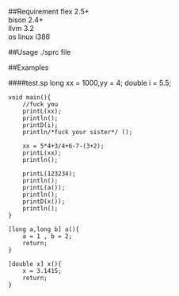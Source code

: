 ##Requirement
flex 2.5+  
bison 2.4+  
llvm 3.2  
os linux i386

##Usage
    ./sprc file

##Examples

####test.sp
	long xx = 1000,yy = 4;
	double i = 5.5;

	void main(){
		//fuck you
		printL(xx);
		println();
		printD(i);
		println/*fuck your sister*/ ();
	
		xx = 5*4+3/4+6-7-(3+2);
		printL(xx);
		println();
	
		printL(123234);
		println();
		printL(a());
		println();
		printD(x());
		println();
	}

	[long a,long b] a(){
		a = 1 , b = 2;
		return;
	}

	[double x] x(){
		x = 3.1415;
		return;
	}